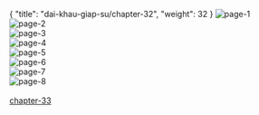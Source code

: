 { "title": "dai-khau-giap-su/chapter-32", "weight": 32 }
<img src="dai-khau-giap-su_0032_01-d4179ec06d6a1f2657976e3c30aeb062.webp" alt="page-1" origin="http://1.bp.blogspot.com/-ahHIMLD__t0/Wa_0NjapMiI/AAAAAAAAe98/FLIR5T89gXsfcqsEVCHgwkbUYZo6yjx0ACLcBGAs/s1600/1.jpg?imgmax=0"><br/>
<img src="dai-khau-giap-su_0032_02-83c1015c6124605b1d184de9fab08728.webp" alt="page-2" origin="http://1.bp.blogspot.com/-kuFkI31Lp-4/Wa_0Nk9uv7I/AAAAAAAAe-E/ulQ-kU-OLI8gY2dTe9dPieQHTtHC0BbWQCLcBGAs/s1600/2.jpg?imgmax=0"><br/>
<img src="dai-khau-giap-su_0032_03-f6feb6fabc58e010c8ab24abeddd4a41.webp" alt="page-3" origin="http://1.bp.blogspot.com/-MOyacoYEBgs/Wa_0OFieSAI/AAAAAAAAe-I/1WUVAEYWquAlqM5g_IfmWS4OJRUkD5LyACLcBGAs/s1600/3.jpg?imgmax=0"><br/>
<img src="dai-khau-giap-su_0032_04-73b94a6b161651c6927e30f81dadf350.webp" alt="page-4" origin="http://1.bp.blogspot.com/-RBiDtY_DyAE/Wa_0OqtC8-I/AAAAAAAAe-M/ywGAIzWBzSMavqCs8g66MyVw7C5PhRiLwCLcBGAs/s1600/4.jpg?imgmax=0"><br/>
<img src="dai-khau-giap-su_0032_05-b3ec10c2eb648b8ce881ca598f6f2621.webp" alt="page-5" origin="http://1.bp.blogspot.com/-PlxhFf_fq6s/Wa_0O-fk27I/AAAAAAAAe-Q/zQQT0kbew-MgntZxVvepVAnikNR3kphvACLcBGAs/s1600/5.jpg?imgmax=0"><br/>
<img src="dai-khau-giap-su_0032_06-f10cbad60c92db4d1772cff772717c9d.webp" alt="page-6" origin="http://1.bp.blogspot.com/-upCl3-jec10/Wa_0O0zq8gI/AAAAAAAAe-U/XPIbqHLJRbU-sozzUWgjSjwDShtdiYE7wCLcBGAs/s1600/6.jpg?imgmax=0"><br/>
<img src="dai-khau-giap-su_0032_07-2d54ceb9c9dff6d5707a0572d1aee8ad.webp" alt="page-7" origin="http://1.bp.blogspot.com/-zA9yqkqXtfk/Wa_0PeHffwI/AAAAAAAAe-Y/Yc9aBgHOCxkdnkBGUSJugh06uZOvCCtiQCLcBGAs/s1600/7.jpg?imgmax=0"><br/>
<img src="dai-khau-giap-su_0032_08-b1d884eeb3a4e33931c1407fab46be74.webp" alt="page-8" origin="http://1.bp.blogspot.com/-bTw9LVbYTMI/Wa_0PvRWdKI/AAAAAAAAe-c/uiDzwQuUc_Q99aBgKaOLu8E43tzxC_wkACLcBGAs/s1600/8.jpg?imgmax=0"><br/>
<br/><a class="nextchap" href="/dai-khau-giap-su/chapter-33">chapter-33</a>
